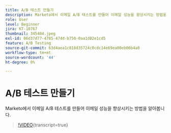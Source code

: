 ```yaml
---
title: A/B 테스트 만들기
description: Marketo에서 이메일 A/B 테스트를 만들어 이메일 성능을 향상시키는 방법을 알아봅니다.
role: User
level: Beginner
jira: KT-10767
thumbnail: 345484.jpeg
exl-id: 06d37d77-4785-474d-b750-0aa1d82e1cd5
feature: A/B Testing
source-git-commit: 63d4aea1c818d35724c0cdc14e69ea00eb06b4a0
workflow-type: tm+mt
source-wordcount: '44'
ht-degree: 0%

---
```


# A/B 테스트 만들기

Marketo에서 이메일 A/B 테스트를 만들어 이메일 성능을 향상시키는 방법을 알아봅니다.

>[!VIDEO](https://video.tv.adobe.com/v/345484/?quality=12&learn=on){transcript=true}
